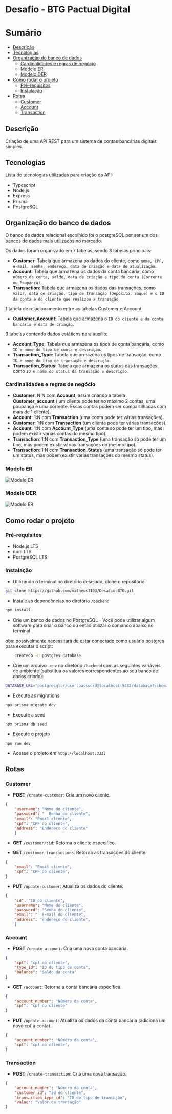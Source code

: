 # Desafio - BTG Pactual Digital

# Sumário

- [Descrição](#descrição)
- [Tecnologias](#tecnologias)
- [Organização do banco de dados](#organização-do-banco-de-dados)
  - [Cardinalidades e regras de negócio](#cardinalidades-e-regras-de-negócio)
  - [Modelo ER](#modelo-ER)
  - [Modelo DER](#modelo-DER)
- [Como rodar o projeto](#como-rodar-o-projeto)
    - [Pré-requisitos](#pré-requisitos)
    - [Instalação](#instalação)
- [Rotas](#rotas)
    - [Customer](#customer)
    - [Account](#account)
    - [Transaction](#transaction)


## Descrição
Criação de uma API REST para um sistema de contas bancárias digitais simples.
## Tecnologias
Lista de tecnologias utilizadas para criação da API:
- Typescript
- Node.js
- Express
- Prisma
- PostgreSQL

## Organização do banco de dados
O banco de dados relacional escolhido foi o postgreSQL por ser um dos bancos de dados mais utilizados no mercado.

Os dados foram organizado em 7 tabelas, sendo 3 tabelas principais:
- **Customer**: Tabela que armazena os dados do cliente, como `nome, CPF, e-mail, senha, endereço, data de criação e data de atualização`.
- **Account**: Tabela que armazena os dados da conta bancária, como `número da conta, saldo, data de criação e tipo de conta (Corrente ou Poupança)`.
- **Transaction**: Tabela que armazena os dados das transações, como `valor, data de criação, tipo de transação (Depósito, Saque) e o ID da conta e do cliente que realizou a transação`.

1 tabela de relacionamento entre as tabelas Customer e Account:
- **Customer_Account**: Tabela que armazena o `ID do cliente e da conta bancária e data de criação`.

3 tabelas contendo dados estáticos para auxilio:
- **Account_Type**: Tabela que armazena os tipos de conta bancária, como `ID e nome do tipo de conta e descrição`.
- **Transaction_Type**: Tabela que armazena os tipos de transação, como `ID e nome do tipo de transação e descrição`.
- **Transaction_Status**: Tabela que armazena os status das transações, como `ID e nome do status da transação e descrição`.

### Cardinalidades e regras de negócio
- **Customer**: N:N com **Account**, assim criando a tabela **Customer_account** ( um cliente pode ter no máximo 2 contas, uma poupança e uma corrente. Essas contas podem ser compartilhadas com mais de 1 cliente).
- **Account**: 1:N com **Transaction** (uma conta pode ter várias transações).
- **Customer**: 1:N com **Transaction** (um cliente pode ter várias transações).
- **Account**: 1:N com **Account_Type** (uma conta só pode ter um tipo, mas podem existir várias contas do mesmo tipo).
- **Transaction**: 1:N com **Transaction_Type** (uma transação só pode ter um tipo, mas podem existir várias transações do mesmo tipo).
- **Transaction**: 1:N com **Transaction_Status** (uma transação só pode ter um status, mas podem existir várias transações do mesmo status).
### Modelo ER
![Modelo ER](desafio-btg-er.svg)
### Modelo DER
![Modelo ER](desafio-btg.svg)


## Como rodar o projeto
### Pré-requisitos
- Node.js LTS
- npm LTS
- PostgreSQL LTS
### Instalação
- Utilizando o terminal no diretório desejado, clone o repositório
```bash
git clone https://github.com/matheus1103/Desafio-BTG.git
```
- Instale as dependências no diretório `/backend`
```bash
npm install
```
- Crie um banco de dados no PostgreSQL - Você pode utilizar algum software para criar o banco ou então utilizar o comando abaixo no terminal

obs: possivelmente necessitará de estar conectado como usuário postgres para executar o script:
```bash
    createdb -U postgres database
```

- Crie um arquivo `.env` no diretório `/backend` com as seguintes variáveis de ambiente (substitua os valores correspondentes ao seu banco de dados criado):
```bash
DATABASE_URL="postgresql://user:password@localhost:5432/database?schema=public"
```
- Execute as migrations
```bash
npx prisma migrate dev
```
- Execute a seed
```bash
npx prisma db seed
```

- Execute o projeto
```bash
npm run dev
```
- Acesse o projeto em `http://localhost:3333`
## Rotas
### Customer
- **POST** `/create-customer`: Cria um novo cliente.
```json
{
    "username": "Nome do cliente",
    "password": "  Senha do cliente",
    "email": "Email cliente",
    "cpf": "CPF do cliente",
    "address": "Endereço do cliente"
    }
```
- **GET** `/customer/:id`: Retorna o cliente específico.

- **GET** `/customer-transactions`: Retorna as transações do cliente.
```json
{
    "email": "Email cliente",
    "cpf": "CPF do cliente",
}
```
- **PUT** `/update-customer`: Atualiza os dados do cliente.
```json
{
    "id": "ID do cliente",
    "username": "Nome do cliente",
    "password": "Senha do cliente",
    "email": "  E-mail do cliente",
    "address": "endereço do cliente",
    }
```
### Account
- **POST** `/create-account`: Cria uma nova conta bancária.
```json
{
    "cpf": "cpf do cliente",
    "type_id": "ID do tipo de conta",
    "balance": "Saldo da conta"
}
```
- **GET** `/account`: Retorna a conta bancária específica.
```json
{
    "account_number": "Número da conta",
    "cpf": "cpf do cliente"
}
```
- **PUT** `/update-account`: Atualiza os dados da conta bancária (adiciona um novo cpf a conta).
```json
{
    "account_number": "Número da conta",
    "cpf": "cpf do cliente",
}
```

### Transaction
- **POST** `/create-transaction`: Cria uma nova transação.
```json
{
    "account_number": "Número da conta",
    "customer_id": "id do cliente",
    "transaction_type_id": "ID do tipo de transação",
    "value": "Valor da transação"
}
```